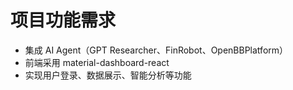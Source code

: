 # 项目功能需求

- 集成 AI Agent（GPT Researcher、FinRobot、OpenBBPlatform）
- 前端采用 material-dashboard-react
- 实现用户登录、数据展示、智能分析等功能